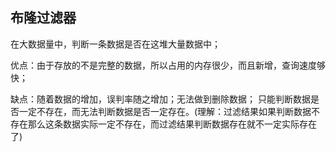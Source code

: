 ## 布隆过滤器
在大数据量中，判断一条数据是否在这堆大量数据中；

优点：由于存放的不是完整的数据，所以占用的内存很少，而且新增，查询速度够快；

缺点：随着数据的增加，误判率随之增加；无法做到删除数据；
只能判断数据是否一定不存在，而无法判断数据是否一定存在。(理解：过滤结果如果判断数据不存在那么这条数据实际一定不存在，而过滤结果判断数据存在就不一定实际存在了)